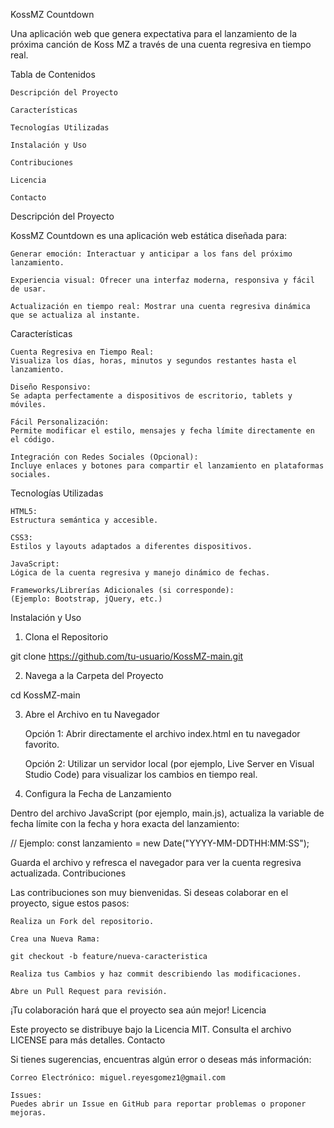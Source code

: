KossMZ Countdown

Una aplicación web que genera expectativa para el lanzamiento de la próxima canción de Koss MZ a través de una cuenta regresiva en tiempo real.

Tabla de Contenidos

    Descripción del Proyecto

    Características

    Tecnologías Utilizadas

    Instalación y Uso

    Contribuciones

    Licencia

    Contacto

Descripción del Proyecto

KossMZ Countdown es una aplicación web estática diseñada para:

    Generar emoción: Interactuar y anticipar a los fans del próximo lanzamiento.

    Experiencia visual: Ofrecer una interfaz moderna, responsiva y fácil de usar.

    Actualización en tiempo real: Mostrar una cuenta regresiva dinámica que se actualiza al instante.

Características

    Cuenta Regresiva en Tiempo Real:
    Visualiza los días, horas, minutos y segundos restantes hasta el lanzamiento.

    Diseño Responsivo:
    Se adapta perfectamente a dispositivos de escritorio, tablets y móviles.

    Fácil Personalización:
    Permite modificar el estilo, mensajes y fecha límite directamente en el código.

    Integración con Redes Sociales (Opcional):
    Incluye enlaces y botones para compartir el lanzamiento en plataformas sociales.

Tecnologías Utilizadas

    HTML5:
    Estructura semántica y accesible.

    CSS3:
    Estilos y layouts adaptados a diferentes dispositivos.

    JavaScript:
    Lógica de la cuenta regresiva y manejo dinámico de fechas.

    Frameworks/Librerías Adicionales (si corresponde):
    (Ejemplo: Bootstrap, jQuery, etc.)

Instalación y Uso
1. Clona el Repositorio

git clone https://github.com/tu-usuario/KossMZ-main.git

2. Navega a la Carpeta del Proyecto

cd KossMZ-main

3. Abre el Archivo en tu Navegador

    Opción 1:
    Abrir directamente el archivo index.html en tu navegador favorito.

    Opción 2:
    Utilizar un servidor local (por ejemplo, Live Server en Visual Studio Code) para visualizar los cambios en tiempo real.

4. Configura la Fecha de Lanzamiento

Dentro del archivo JavaScript (por ejemplo, main.js), actualiza la variable de fecha límite con la fecha y hora exacta del lanzamiento:

// Ejemplo:
const lanzamiento = new Date("YYYY-MM-DDTHH:MM:SS");

Guarda el archivo y refresca el navegador para ver la cuenta regresiva actualizada.
Contribuciones

Las contribuciones son muy bienvenidas. Si deseas colaborar en el proyecto, sigue estos pasos:

    Realiza un Fork del repositorio.

    Crea una Nueva Rama:

    git checkout -b feature/nueva-caracteristica

    Realiza tus Cambios y haz commit describiendo las modificaciones.

    Abre un Pull Request para revisión.

¡Tu colaboración hará que el proyecto sea aún mejor!
Licencia

Este proyecto se distribuye bajo la Licencia MIT. Consulta el archivo LICENSE para más detalles.
Contacto

Si tienes sugerencias, encuentras algún error o deseas más información:

    Correo Electrónico: miguel.reyesgomez1@gmail.com

    Issues:
    Puedes abrir un Issue en GitHub para reportar problemas o proponer mejoras.
